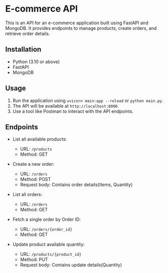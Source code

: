 # E-commerce API

This is an API for an e-commerce application built using FastAPI and MongoDB. It provides endpoints to manage products, create orders, and retrieve order details.

## Installation

- Python (3.10 or above)
- FastAPI
- MongoDB


## Usage

1. Run the application using `uvicorn main:app --reload` or `python main.py`.
2. The API will be available at `http://localhost:8000`.
3. Use a tool like Postman to interact with the API endpoints.

## Endpoints

- List all available products:
    - URL: `/products`
    - Method: GET

- Create a new order:
    - URL: `/orders`
    - Method: POST
    - Request body: Contains order details(Items, Quantity)

- List all orders:
    - URL: `/orders`
    - Method: GET

- Fetch a single order by Order ID:
    - URL: `/orders/{order_id}`
    - Method: GET

- Update product available quantity:
    - URL: `/products/{product_id}`
    - Method: PUT
    - Request body: Contains update details(Quantity)


